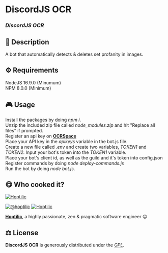 
# DiscordJS OCR

### *DiscordJS OCR*

## 📄 Description
A bot that automatically detects & deletes set profanity in images.


## ⚙️ Requirements
NodeJS 16.9.0 (Minumum)<br/>
NPM 8.0.0 (Minimum)


## 🎮 Usage
Install the packages by doing *npm i*.<br/>
Unzip the included zip file called *node_modules.zip* and hit "Replace all files" if prompted.<br/>
Register an api key on **[OCRSpace](https://ocr.space)**<br/>
Place your API key in the *apikeys* variable in the bot.js file.<br/>
Create a new file called *.env* and create two variables, *TOKEN1* and *TOKEN2*. Input your bot's token into the *TOKEN1* variable.<br/>
Place your bot's client id, as well as the guild and it's token into config.json<br/>
Register commands by doing *node deploy-commands.js*<br/>
Run the bot by doing *node bot.js*.



## 😋 Who cooked it?

[![Hoptilic](https://en.gravatar.com/userimage/109019352/81733675922de184aeabb5cf104c8bbf.png?s=200)](https://vladysnetwork.ga "Hoptilic personal website")


[![@hoptilic][twitter-image]](https://twitter.com/hoptilic) [![Hoptilic][github-image]](https://github.com/Hoptilic)

**[Hoptilic](https://vladysnetwork.ga)**, a highly passionate, zen &amp; pragmatic software engineer 😊


## ⚖️ License

**DiscordJS OCR** is generously distributed under the *[GPL](https://www.gnu.org/licenses/gpl.html)*.


<!-- GitHub's Markdown reference links -->
[twitter-image]: https://img.shields.io/badge/Twitter-1DA1F2?style=for-the-badge&logo=twitter&logoColor=white
[github-image]: https://img.shields.io/badge/GitHub-100000?style=for-the-badge&logo=github&logoColor=white
